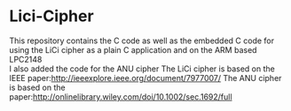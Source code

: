 # Lici-Cipher
This repository contains the C code as well as the embedded C code for using the LiCi cipher as a plain C application and on the ARM based LPC2148   
I also added the code for the ANU cipher
The LiCi cipher is based on the IEEE paper:http://ieeexplore.ieee.org/document/7977007/
The ANU cipher is based on the paper:http://onlinelibrary.wiley.com/doi/10.1002/sec.1692/full
